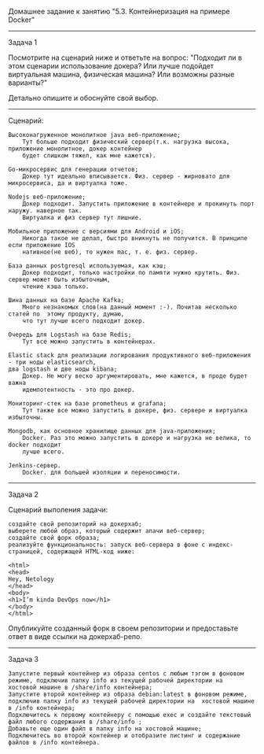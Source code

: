 Домашнее задание к занятию "5.3. Контейнеризация на примере Docker"

---

Задача 1

Посмотрите на сценарий ниже и ответьте на вопрос: "Подходит ли в этом сценарии использование докера? Или лучше подойдет виртуальная машина, физическая машина? Или возможны разные варианты?"

Детально опишите и обоснуйте свой выбор.

---

Сценарий:

    Высоконагруженное монолитное java веб-приложение;
        Тут больше подходит физический сервер(т.к. нагрузка высока, приложение монолитное, докер контейнер  
        будет слишком тяжел, как мне кажется).  

    Go-микросервис для генерации отчетов;  
        Докер тут идеально вписывается. Физ. сервер - жирновато для микросервиса, да и виртуалка тоже.

    Nodejs веб-приложение;  
        Докер подходит. Запустить приложение в контейнере и прокинуть порт наружу. наверное так.  
        Виртуалка и физ сервер тут лишние.  

    Мобильное приложение c версиями для Android и iOS;  
        Никогда такое не делал, быстро вникнуть не получится. В принципе если приложение IOS  
        нативное(не веб), то нужен mac, т. е. физ. сервер.  

    База данных postgresql используемая, как кэш;  
        Докер подходит, только настройки по памяти нужно крутить. Физ. сервер может быть избыточным,  
        чтение кэша только.  

    Шина данных на базе Apache Kafka;  
        Много незнакомых слов(на данный момент :-). Почитав несколько статей по  этому продукту, думаю,  
        что тут лучше всего подходит докер.  

    Очередь для Logstash на базе Redis;  
        Тут все можно запустить в контейнерах.  

    Elastic stack для реализации логирования продуктивного веб-приложения - три ноды elasticsearch,  
    два logstash и две ноды kibana;  
        Докер. Не могу веско аргументировать, мне кажется, в проде будет важна  
        идемпотентность - это про докер.  

    Мониторинг-стек на базе prometheus и grafana;  
        Тут также все можно запустить в докере, физ. сервере и виртуалка избыточны.  

    Mongodb, как основное хранилище данных для java-приложения;  
        Docker. Раз это можно запустить в докере и нагрузка не велика, то docker подходит  
        лучше всего.  

    Jenkins-сервер.  
        Docker. для большей изоляции и переносимости.  

---

Задача 2  

Сценарий выполения задачи:  

    создайте свой репозиторий на докерхаб;   
    выберете любой образ, который содержит апачи веб-сервер;  
    создайте свой форк образа;  
    реализуйте функциональность: запуск веб-сервера в фоне с индекс-страницей, содержащей HTML-код ниже:  
```
<html>  
<head>  
Hey, Netology  
</head>  
<body>  
<h1>I’m kinda DevOps now</h1>  
</body>  
</html>  
```
Опубликуйте созданный форк в своем репозитории и предоставьте ответ в виде ссылки на докерхаб-репо.  

---

Задача 3  

    Запустите первый контейнер из образа centos c любым тэгом в фоновом режиме, подключив папку info из текущей рабочей директории на  хостовой машине в /share/info контейнера;  
    Запустите второй контейнер из образа debian:latest в фоновом режиме, подключив папку info из текущей рабочей директории на  хостовой машине в /info контейнера;
    Подключитесь к первому контейнеру с помощью exec и создайте текстовый файл любого содержания в /share/info ;  
    Добавьте еще один файл в папку info на хостовой машине;  
    Подключитесь во второй контейнер и отобразите листинг и содержание файлов в /info контейнера.  
